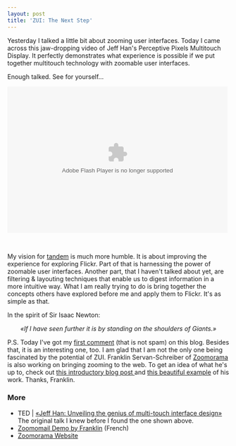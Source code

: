 ```yaml
---
layout: post
title: 'ZUI: The Next Step'
---
```

Yesterday I talked a little bit about zooming user interfaces. Today I came across this jaw-dropping video of Jeff Han&#x27;s Perceptive Pixels Multitouch Display. It perfectly demonstrates what experience is possible if we put together multitouch technology with zoomable user interfaces.

Enough talked. See for yourself&hellip;

<p><embed src="http://services.brightcove.com/services/viewer/federated_f8/713271701" bgcolor="#000000" flashVars="playerId=713271701&viewerSecureGatewayURL=https://services.brightcove.com/services/amfgateway&servicesURL=http://services.brightcove.com/services&cdnURL=http://admin.brightcove.com&domain=embed&autoStart=false&" base="http://admin.brightcove.com" name="flashObj" width="500" height="332" seamlesstabbing="false" type="application/x-shockwave-flash" swLiveConnect="true" pluginspage="http://www.macromedia.com/shockwave/download/index.cgi?P1_Prod_Version=ShockwaveFlash"></embed></p>
<br/>
<p>My vision for <a href="http://gasi.ch/photos/" title="tandem">tandem</a> is much more humble. It is about improving the experience for exploring Flickr. Part of that is harnessing the power of zoomable user interfaces. Another part, that I haven&#x27;t talked about yet, are filtering &amp; layouting techniques that enable us to digest information in a more intuitive way. What I am really trying to do is bring together the concepts others have explored before me and apply them to Flickr. It's as simple as that.</p>
In the spirit of Sir Isaac Newton:
<p align="center"><em>&laquo;If I have seen further it is by standing on the shoulders of Giants.&raquo;</em></p>
P.S. Today I&#x27;ve got my <a href="http://gasi.ch/blog/2007/11/07/zoomable-user-interfaces/#comment-142">first comment</a> (that is not spam) on this blog. Besides that, it is an interesting one, too. I am glad that I am not the only one being fascinated by the potential of ZUI. Franklin Servan-Schreiber of <a href="http://www.zoomorama.com/" title="Zoomorama">Zoomorama</a> is also working on bringing zooming to the web. To get an idea of what he&#x27;s up to, check out <a href="http://zoomorama.typepad.com/zooming/2007/09/index.html">this introductory blog post </a>and <a href="http://mail.zoomodev.com/ab5c3015b9361c504a573bdc8166f449">this beautiful example</a> of his work. Thanks, Franklin.
<h3>More</h3>
<ul>
	<li>TED | <a href="http://www.ted.com/index.php/talks/view/id/65">&laquo;Jeff Han: Unveiling the genius of multi-touch interface design&raquo;</a>
The original talk I knew before I found the one shown above.</li>
	<li><a href="http://billaut.typepad.com/jm/2007/10/connaissez-v-13.html">Zoomomail Demo by Franklin</a> (French)</li>
	<li><a href="http://www.zoomorama.com/">Zoomorama Website</a></li>
</ul>